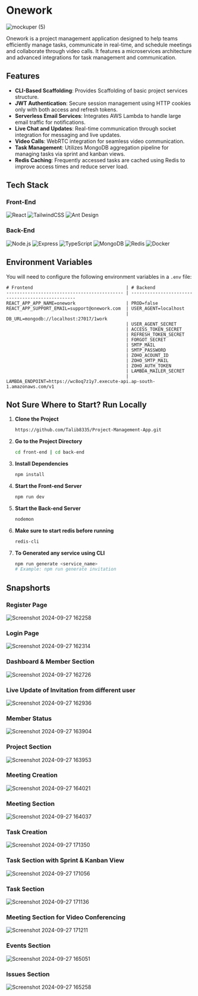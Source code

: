 # Onework
![mockuper (5)](https://github.com/user-attachments/assets/29027de2-3a85-42d1-a187-6617311262d3)

Onework is a project management application designed to help teams efficiently manage tasks, communicate in real-time, and schedule meetings and collaborate through video calls. It features a microservices architecture and advanced integrations for task management and communication.

## Features

- **CLI-Based Scaffolding**: Provides Scaffolding of basic project services structure.
- **JWT Authentication**: Secure session management using HTTP cookies only with both access and refresh tokens.
- **Serverless Email Services**: Integrates AWS Lambda to handle large email traffic for notifications.
- **Live Chat and Updates**: Real-time communication through socket integration for messaging and live updates.
- **Video Calls**: WebRTC integration for seamless video communication.
- **Task Management**: Utilizes MongoDB aggregation pipeline for managing tasks via sprint and kanban views.
- **Redis Caching**: Frequently accessed tasks are cached using Redis to improve access times and reduce server load.

## Tech Stack

### Front-End

![React](https://img.shields.io/badge/React-20232A?style=flat&logo=react&logoColor=61DAFB)
![TailwindCSS](https://img.shields.io/badge/TailwindCSS-06B6D4?style=flat&logo=tailwindcss&logoColor=white)
![Ant Design](https://img.shields.io/badge/Ant%20Design-0170FE?style=flat&logo=ant-design&logoColor=white)

### Back-End

![Node.js](https://img.shields.io/badge/Node.js-339933?style=flat&logo=nodedotjs&logoColor=white)
![Express](https://img.shields.io/badge/Express.js-000000?style=flat&logo=express&logoColor=white)
![TypeScript](https://img.shields.io/badge/TypeScript-007ACC?style=flat&logo=typescript&logoColor=white)
![MongoDB](https://img.shields.io/badge/MongoDB-47A248?style=flat&logo=mongodb&logoColor=white)
![Redis](https://img.shields.io/badge/Redis-DC382D?style=flat&logo=redis&logoColor=white)
![Docker](https://img.shields.io/badge/Docker-2496ED?style=flat&logo=docker&logoColor=white)

## Environment Variables

You will need to configure the following environment variables in a `.env` file:

```plaintext
# Frontend                                   | # Backend
-------------------------------------------- | -------------------------------------------------
REACT_APP_APP_NAME=onework                   | PROD=false
REACT_APP_SUPPORT_EMAIL=support@onework.com  | USER_AGENT=localhost
                                             | DB_URL=mongodb://localhost:27017/1work
                                             | USER_AGENT_SECRET
                                             | ACCESS_TOKEN_SECRET
                                             | REFRESH_TOKEN_SECRET
                                             | FORGOT_SECRET
                                             | SMTP_MAIL
                                             | SMTP_PASSWORD
                                             | ZOHO_ACOUNT_ID
                                             | ZOHO_SMTP_MAIL
                                             | ZOHO_AUTH_TOKEN
                                             | LAMBDA_MAILER_SECRET
                                             | LAMBDA_ENDPOINT=https://wc8oq7z1y7.execute-api.ap-south-1.amazonaws.com/v1
```

## Not Sure Where to Start? Run Locally

1. **Clone the Project**

    ```bash
    https://github.com/Talib8335/Project-Management-App.git
    ```

2. **Go to the Project Directory**

    ```bash
    cd front-end | cd back-end
    ```

3. **Install Dependencies**

    ```bash
    npm install
    ```

4. **Start the Front-end Server**

    ```bash
    npm run dev
    ```
5. **Start the Back-end Server**

    ```bash
    nodemon
    ```

5. **Make sure to start redis before running**

    ```bash
    redis-cli
    ```

6. **To Generated any service using CLI**

    ```bash
    npm run generate <service_name>
   # Example: npm run generate invitation
    
    ```
## Snapshorts


### Register Page
![Screenshot 2024-09-27 162258](https://github.com/user-attachments/assets/d369f290-d714-47be-93b3-3670dcf0461a)

### Login Page
![Screenshot 2024-09-27 162314](https://github.com/user-attachments/assets/8373882b-996b-4872-a9f4-e9b0bdc17cc5)

### Dashboard & Member Section
![Screenshot 2024-09-27 162726](https://github.com/user-attachments/assets/2c7351c3-0b9a-44d5-a55c-71332bde4db5)

### Live Update of Invitation from different user
![Screenshot 2024-09-27 162936](https://github.com/user-attachments/assets/9f30a635-0bb2-47da-9767-3369968928c8)


### Member Status
![Screenshot 2024-09-27 163904](https://github.com/user-attachments/assets/20eff04c-4df6-437d-a787-993556840243)


### Project Section
![Screenshot 2024-09-27 163953](https://github.com/user-attachments/assets/37a554a4-bd9d-4405-bc7e-1139d7229f7d)

### Meeting Creation
![Screenshot 2024-09-27 164021](https://github.com/user-attachments/assets/d62f698d-d033-472f-973e-e028f0bfaa6d)

### Meeting Section
![Screenshot 2024-09-27 164037](https://github.com/user-attachments/assets/50e6548b-c942-41dd-a550-443b4c8f7803)

### Task Creation 
![Screenshot 2024-09-27 171350](https://github.com/user-attachments/assets/acada80d-2ff4-4dfd-a32f-61110c3e2eb6)

### Task Section with Sprint & Kanban View
![Screenshot 2024-09-27 171056](https://github.com/user-attachments/assets/dc9c75ec-0201-406d-bf0e-e2e0623bd400)

### Task Section
![Screenshot 2024-09-27 171136](https://github.com/user-attachments/assets/18bf2892-91ab-43b3-bb6c-828b3caf2ec5)

### Meeting Section for Video Conferencing 
![Screenshot 2024-09-27 171211](https://github.com/user-attachments/assets/4da36351-4733-4b68-a8e3-948b02a9d305)

### Events Section
![Screenshot 2024-09-27 165051](https://github.com/user-attachments/assets/5375763e-5359-400e-a117-a119fe1a7b66)

### Issues Section 
![Screenshot 2024-09-27 165258](https://github.com/user-attachments/assets/e6a2e07e-1cdd-4763-950b-31b500eb4450)
